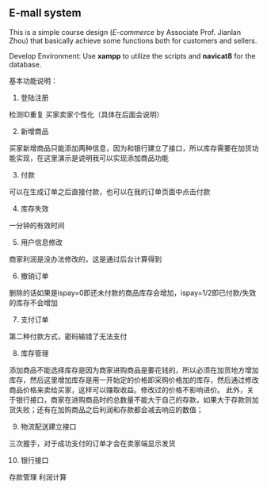 ## E-mall system

This is a simple course design (*E-commerce* by Associate Prof. Jianlan Zhou) that basically achieve some functions both for customers and sellers.

Develop Environment: Use **xampp** to utilize the scripts and **navicat8** for the database.

基本功能说明：
1. 登陆注册

检测ID重复
买家卖家个性化（具体在后面会说明）

2. 新增商品

买家新增商品只能添加两种信息，因为和银行建立了接口，所以库存需要在加货功能实现，在这里演示是说明我可以实现添加商品功能

3. 付款

可以在生成订单之后直接付款，也可以在我的订单页面中点击付款

4. 库存失效

一分钟的有效时间

5. 用户信息修改

商家利润是没办法修改的，这是通过后台计算得到

6. 撤销订单

删除的话如果是ispay=0即还未付款的商品库存会增加，ispay=1/2即已付款/失效的库存不会增加

7. 支付订单

第二种付款方式，密码输错了无法支付

8. 库存管理

添加商品不能选择库存是因为商家进购商品是要花钱的，所以必须在加货地方增加库存，然后这里增加库存是用一开始定的价格即采购价格加的库存，然后通过修改商品价格来卖给买家，这样可以赚取收益。修改过的价格不影响进价。
此外，关于银行接口，商家在进购商品时的总数量不能大于自己的存款，如果大于存款则加货失败；还有在加购商品之后利润和存款都会减去响应的数值；

9. 物流配送建立接口

三次握手，对于成功支付的订单才会在卖家端显示发货

10. 银行接口

存款管理
利润计算

